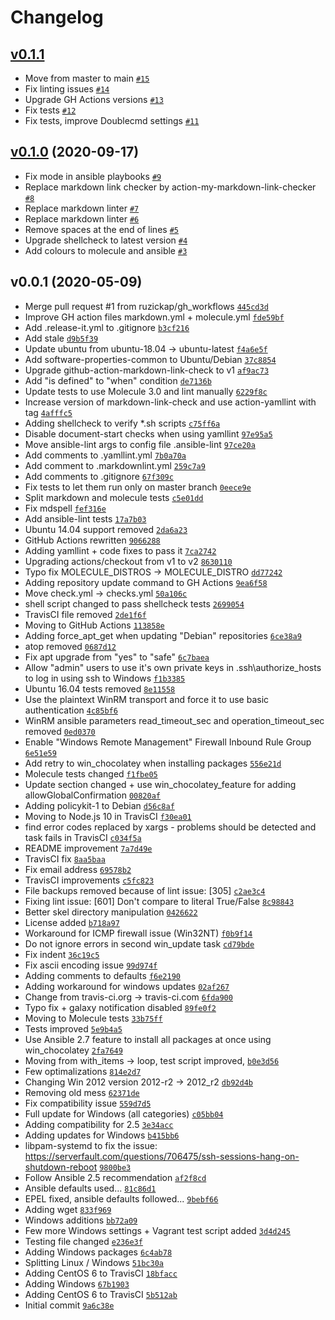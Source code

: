 # Changelog

## [v0.1.1](https://github.com/ruzickap/ansible-role-my_common_defaults/compare/v0.1.0...v0.1.1)

- Move from master to main [`#15`](https://github.com/ruzickap/ansible-role-my_common_defaults/pull/15)
- Fix linting issues [`#14`](https://github.com/ruzickap/ansible-role-my_common_defaults/pull/14)
- Upgrade GH Actions versions [`#13`](https://github.com/ruzickap/ansible-role-my_common_defaults/pull/13)
- Fix tests [`#12`](https://github.com/ruzickap/ansible-role-my_common_defaults/pull/12)
- Fix tests, improve Doublecmd settings [`#11`](https://github.com/ruzickap/ansible-role-my_common_defaults/pull/11)

## [v0.1.0](https://github.com/ruzickap/ansible-role-my_common_defaults/compare/v0.0.1...v0.1.0) (2020-09-17)

- Fix mode in ansible playbooks [`#9`](https://github.com/ruzickap/ansible-role-my_common_defaults/pull/9)
- Replace markdown link checker by action-my-markdown-link-checker [`#8`](https://github.com/ruzickap/ansible-role-my_common_defaults/pull/8)
- Replace markdown linter [`#7`](https://github.com/ruzickap/ansible-role-my_common_defaults/pull/7)
- Replace markdown linter [`#6`](https://github.com/ruzickap/ansible-role-my_common_defaults/pull/6)
- Remove spaces at the end of lines [`#5`](https://github.com/ruzickap/ansible-role-my_common_defaults/pull/5)
- Upgrade shellcheck to latest version [`#4`](https://github.com/ruzickap/ansible-role-my_common_defaults/pull/4)
- Add colours to molecule and ansible [`#3`](https://github.com/ruzickap/ansible-role-my_common_defaults/pull/3)

## v0.0.1 (2020-05-09)

- Merge pull request #1 from ruzickap/gh_workflows [`445cd3d`](https://github.com/ruzickap/ansible-role-my_common_defaults/commit/445cd3d27887aed9ac7e3cfa4c0dbb4407e85e98)
- Improve GH action files markdown.yml + molecule.yml [`fde59bf`](https://github.com/ruzickap/ansible-role-my_common_defaults/commit/fde59bfaffb0bf6851e6d6c91b20bf8ec60bc293)
- Add .release-it.yml to .gitignore [`b3cf216`](https://github.com/ruzickap/ansible-role-my_common_defaults/commit/b3cf2167a2886341b5c997cadb9788fbd47ee52e)
- Add stale [`d9b5f39`](https://github.com/ruzickap/ansible-role-my_common_defaults/commit/d9b5f397d2d3467b6ce892a7d8ebdd8c4543495f)
- Update ubuntu from ubuntu-18.04 -&gt; ubuntu-latest [`f4a6e5f`](https://github.com/ruzickap/ansible-role-my_common_defaults/commit/f4a6e5f79009e6e77c0383035e27c1271617aed5)
- Add software-properties-common to Ubuntu/Debian [`37c8854`](https://github.com/ruzickap/ansible-role-my_common_defaults/commit/37c8854bc4e33967748340626a553f0b56c8d0e2)
- Upgrade github-action-markdown-link-check to v1 [`af9ac73`](https://github.com/ruzickap/ansible-role-my_common_defaults/commit/af9ac73eb308c7c5db7c9c0b6fce3ff20eb38fb1)
- Add "is defined" to "when" condition [`de7136b`](https://github.com/ruzickap/ansible-role-my_common_defaults/commit/de7136ba973ee3d4a57bb0c5ff4a970dddee5dd7)
- Update tests to use Molecule 3.0 and lint manually [`6229f8c`](https://github.com/ruzickap/ansible-role-my_common_defaults/commit/6229f8cf9bd5f642e4726569d8d950fca12b7eba)
- Increase version of markdown-link-check and use action-yamllint with tag [`4afffc5`](https://github.com/ruzickap/ansible-role-my_common_defaults/commit/4afffc5d699835ec4b66944876663e039c715210)
- Adding shellcheck to verify *.sh scripts [`c75ff6a`](https://github.com/ruzickap/ansible-role-my_common_defaults/commit/c75ff6aa89890fd23540f422b631af3843bfef30)
- Disable document-start checks when using yamllint [`97e95a5`](https://github.com/ruzickap/ansible-role-my_common_defaults/commit/97e95a536c648d203be818cb847ff49fdb0d4e55)
- Move ansible-lint args to config file .ansible-lint [`97ce20a`](https://github.com/ruzickap/ansible-role-my_common_defaults/commit/97ce20ab6121e290ea335fa293f6a4653bef1469)
- Add comments to .yamllint.yml [`7b0a70a`](https://github.com/ruzickap/ansible-role-my_common_defaults/commit/7b0a70a60a4f448806ff575a6d6a7ca51476d7de)
- Add comment to .markdownlint.yml [`259c7a9`](https://github.com/ruzickap/ansible-role-my_common_defaults/commit/259c7a9ad3e43206442f5de836363f8fb24d45d4)
- Add comments to .gitignore [`67f309c`](https://github.com/ruzickap/ansible-role-my_common_defaults/commit/67f309c78ccd3f7ce09ac6c81166a6a1d9d9e3aa)
- Fix tests to let them run only on master branch [`0eece9e`](https://github.com/ruzickap/ansible-role-my_common_defaults/commit/0eece9e14d7e46db53a9fdb61a5b63a974738a97)
- Split markdown and molecule tests [`c5e01dd`](https://github.com/ruzickap/ansible-role-my_common_defaults/commit/c5e01dd4ec22668c36e259af596e42371932a4bf)
- Fix mdspell [`fef316e`](https://github.com/ruzickap/ansible-role-my_common_defaults/commit/fef316eff8219462aa346179bd262016e49eb4c2)
- Add ansible-lint tests [`17a7b03`](https://github.com/ruzickap/ansible-role-my_common_defaults/commit/17a7b03c51a7457c382d8b1dc8114b6a26435383)
- Ubuntu 14.04 support removed [`2da6a23`](https://github.com/ruzickap/ansible-role-my_common_defaults/commit/2da6a235486615f2aaa5fbf60c46f67549addfb1)
- GitHub Actions rewritten [`9066288`](https://github.com/ruzickap/ansible-role-my_common_defaults/commit/906628878e95aae332d8f39a3c88b7afcf67780b)
- Adding yamllint + code fixes to pass it [`7ca2742`](https://github.com/ruzickap/ansible-role-my_common_defaults/commit/7ca2742fd63284d9beb537a229d58a339aa1e534)
- Upgrading actions/checkout from v1 to v2 [`8630110`](https://github.com/ruzickap/ansible-role-my_common_defaults/commit/8630110d791b54d99fac772ce7d8eb4a45035c21)
- Typo fix MOLECULE_DISTROS -&gt; MOLECULE_DISTRO [`dd77242`](https://github.com/ruzickap/ansible-role-my_common_defaults/commit/dd77242755d668bc1ff39e8767176b2500ef9cb8)
- Adding repository update command to GH Actions [`9ea6f58`](https://github.com/ruzickap/ansible-role-my_common_defaults/commit/9ea6f585ab11d250d9e1f355af3b59317d6a37b3)
- Move check.yml -&gt; checks.yml [`50a106c`](https://github.com/ruzickap/ansible-role-my_common_defaults/commit/50a106c77250847658aa05d794740c9998fda6e3)
- shell script changed to pass shellcheck tests [`2699054`](https://github.com/ruzickap/ansible-role-my_common_defaults/commit/26990546362f8cdf0d5685546cccca8fe4c00a0c)
- TravisCI file removed [`2de1f6f`](https://github.com/ruzickap/ansible-role-my_common_defaults/commit/2de1f6f4f8f025d23adcf2745ee39019e98bb174)
- Moving to GitHub Actions [`113858e`](https://github.com/ruzickap/ansible-role-my_common_defaults/commit/113858eb10af11802faf01d70ee4ca1b12bc2c40)
- Adding force_apt_get when updating "Debian" repositories [`6ce38a9`](https://github.com/ruzickap/ansible-role-my_common_defaults/commit/6ce38a9c124ef75199688195a756c62dfb647abb)
- atop removed [`0687d12`](https://github.com/ruzickap/ansible-role-my_common_defaults/commit/0687d12a80b01e4af7dd043b468c110e85d9240f)
- Fix apt upgrade from "yes" to "safe" [`6c7baea`](https://github.com/ruzickap/ansible-role-my_common_defaults/commit/6c7baeac5973feca1a56ece705d18604eb2a6742)
- Allow "admin" users to use it's own private keys in .ssh\authorize_hosts to log in using ssh to Windows [`f1b3385`](https://github.com/ruzickap/ansible-role-my_common_defaults/commit/f1b338552f46c19b0071c71af18a9da1fbe8260f)
- Ubuntu 16.04 tests removed [`8e11558`](https://github.com/ruzickap/ansible-role-my_common_defaults/commit/8e115585fedcf5185581d3d775a6080b0186abcb)
- Use the plaintext WinRM transport and force it to use basic authentication [`4c85bf6`](https://github.com/ruzickap/ansible-role-my_common_defaults/commit/4c85bf6a42651cc2d2a0a297376af1884f674e63)
- WinRM ansible parameters read_timeout_sec and operation_timeout_sec removed [`0ed0370`](https://github.com/ruzickap/ansible-role-my_common_defaults/commit/0ed037076de71d88c61bad945e7635b4b25db387)
- Enable "Windows Remote Management" Firewall Inbound Rule Group [`6e51e59`](https://github.com/ruzickap/ansible-role-my_common_defaults/commit/6e51e5911534b30a78291a6873a4fd0f83326c27)
- Add retry to win_chocolatey when installing packages [`556e21d`](https://github.com/ruzickap/ansible-role-my_common_defaults/commit/556e21ddbb55d4842424dbad1d67764ba45be912)
- Molecule tests changed [`f1fbe05`](https://github.com/ruzickap/ansible-role-my_common_defaults/commit/f1fbe05f45687322f7a3b0927947233c21d68ab8)
- Update section changed + use win_chocolatey_feature for adding allowGlobalConfirmation [`00820af`](https://github.com/ruzickap/ansible-role-my_common_defaults/commit/00820af6f67f9de196496683a761a214b4db447e)
- Adding policykit-1 to Debian [`d56c8af`](https://github.com/ruzickap/ansible-role-my_common_defaults/commit/d56c8afb3a47ca8a740e7c1beee0e64451855ef8)
- Moving to Node.js 10 in TravisCI [`f30ea01`](https://github.com/ruzickap/ansible-role-my_common_defaults/commit/f30ea01246db46ee11fbe91c5c3577e4d0369481)
- find error codes replaced by xargs - problems should be detected and task fails in TravisCI [`c034f5a`](https://github.com/ruzickap/ansible-role-my_common_defaults/commit/c034f5ac66754f87912104ec961ec493f48096ad)
- README improvement [`7a7d49e`](https://github.com/ruzickap/ansible-role-my_common_defaults/commit/7a7d49e5d036ba2e78422fe61dd5abd447aadc54)
- TravisCI fix [`8aa5baa`](https://github.com/ruzickap/ansible-role-my_common_defaults/commit/8aa5baa3b3d7c3dffa218d23ac61fd5a98d6dc37)
- Fix email address [`69578b2`](https://github.com/ruzickap/ansible-role-my_common_defaults/commit/69578b27d5be14afe304d390e5a2ddd2deb7ec79)
- TravisCI improvements [`c5fc823`](https://github.com/ruzickap/ansible-role-my_common_defaults/commit/c5fc82394540a329caf73c7591dcc0a39c23db4b)
- File backups removed because of lint issue: [305] [`c2ae3c4`](https://github.com/ruzickap/ansible-role-my_common_defaults/commit/c2ae3c42ee2d8557d578333f393a35ded8c66eca)
- Fixing lint issue: [601] Don't compare to literal True/False [`8c98843`](https://github.com/ruzickap/ansible-role-my_common_defaults/commit/8c98843c61968716bc0375344b09c90942c6da2c)
- Better skel directory manipulation [`0426622`](https://github.com/ruzickap/ansible-role-my_common_defaults/commit/0426622a1a148a9147aafdd44d22a3199538ed9c)
- License added [`b718a97`](https://github.com/ruzickap/ansible-role-my_common_defaults/commit/b718a977746e1fd1d2487e980d190c3119f49f7e)
- Workaround for ICMP firewall issue (Win32NT) [`f0b9f14`](https://github.com/ruzickap/ansible-role-my_common_defaults/commit/f0b9f14103687466ef3eefa1e91fef423d89ebf4)
- Do not ignore errors in second win_update task [`cd79bde`](https://github.com/ruzickap/ansible-role-my_common_defaults/commit/cd79bde1c86857a4a1c7c0f5e718e42fbc875fff)
- Fix indent [`36c19c5`](https://github.com/ruzickap/ansible-role-my_common_defaults/commit/36c19c5a2e61b372813f2b0ce69cd8908e2b09bc)
- Fix ascii encoding issue [`99d974f`](https://github.com/ruzickap/ansible-role-my_common_defaults/commit/99d974fa0b9d3a3b297e671d83f6666623b2ef56)
- Adding comments to defaults [`f6e2190`](https://github.com/ruzickap/ansible-role-my_common_defaults/commit/f6e21901470a4696db15c7b1eb02cca3aa36c101)
- Adding workaround for windows updates [`02af267`](https://github.com/ruzickap/ansible-role-my_common_defaults/commit/02af26732cd3179f20e9696378ed78ac69c81f31)
- Change from travis-ci.org -&gt; travis-ci.com [`6fda900`](https://github.com/ruzickap/ansible-role-my_common_defaults/commit/6fda900db9baa690c745928ccb14a07be38cd273)
- Typo fix + galaxy notification disabled [`89fe0f2`](https://github.com/ruzickap/ansible-role-my_common_defaults/commit/89fe0f2d725c6804f5f013b90936d8927fd1de5d)
- Moving to Molecule tests [`33b75ff`](https://github.com/ruzickap/ansible-role-my_common_defaults/commit/33b75ff1dfe19b4646166f3288b2548eae018c26)
- Tests improved [`5e9b4a5`](https://github.com/ruzickap/ansible-role-my_common_defaults/commit/5e9b4a5693146925eec5d6e452fd598045530ed9)
- Use Ansible 2.7 feature to install all packages at once using win_chocolatey [`2fa7649`](https://github.com/ruzickap/ansible-role-my_common_defaults/commit/2fa7649078bdc58be3d255ffa1d6ed2faccedc7d)
- Moving from with_items -&gt; loop, test script improved, [`b0e3d56`](https://github.com/ruzickap/ansible-role-my_common_defaults/commit/b0e3d56a3fe5bcccb0791b3d7b8b74e7c2119d21)
- Few optimalizations [`814e2d7`](https://github.com/ruzickap/ansible-role-my_common_defaults/commit/814e2d7288e48caea7d24385ffb54c9c4a3ba0cd)
- Changing Win 2012 version 2012-r2 -&gt; 2012_r2 [`db92d4b`](https://github.com/ruzickap/ansible-role-my_common_defaults/commit/db92d4beec535cc05a1094a9bdabc086dc0571aa)
- Removing old mess [`62371de`](https://github.com/ruzickap/ansible-role-my_common_defaults/commit/62371de0aba5990dfb396f8ec36cd6a5b3060007)
- Fix compatibility issue [`559d7d5`](https://github.com/ruzickap/ansible-role-my_common_defaults/commit/559d7d58ec58aec2ff1e9842f6e9c782225eae43)
- Full update for Windows (all categories) [`c05bb04`](https://github.com/ruzickap/ansible-role-my_common_defaults/commit/c05bb04de118af0375739813c9c79786efff3035)
- Adding compatibility for 2.5 [`3e34acc`](https://github.com/ruzickap/ansible-role-my_common_defaults/commit/3e34accb0b23fe5f39f54212d55a1f7b44aa6472)
- Adding updates for Windows [`b415bb6`](https://github.com/ruzickap/ansible-role-my_common_defaults/commit/b415bb6f704e8b1c56c8bc42a5cd9f5741095f97)
- libpam-systemd to fix the issue: https://serverfault.com/questions/706475/ssh-sessions-hang-on-shutdown-reboot [`9800be3`](https://github.com/ruzickap/ansible-role-my_common_defaults/commit/9800be3e56cd54ae03a66fea51b170a99fce2ddf)
- Follow Ansible 2.5 recommendation [`af2f8cd`](https://github.com/ruzickap/ansible-role-my_common_defaults/commit/af2f8cd638f548da0aa77d867972ca64cbeef768)
- Ansible defaults used... [`81c86d1`](https://github.com/ruzickap/ansible-role-my_common_defaults/commit/81c86d1a095e48dba9ca9b9cb3f6192b35743baf)
- EPEL fixed, ansible defaults followed... [`9bebf66`](https://github.com/ruzickap/ansible-role-my_common_defaults/commit/9bebf6622bbf3fe1040c25c3dfdd7978d7899360)
- Adding wget [`833f969`](https://github.com/ruzickap/ansible-role-my_common_defaults/commit/833f969e14a3dab706e700947184e728e9077129)
- Windows additions [`bb72a09`](https://github.com/ruzickap/ansible-role-my_common_defaults/commit/bb72a093cc221a5a13b87c8b7900a4146b879369)
- Few more Windows settings + Vagrant test script added [`3d4d245`](https://github.com/ruzickap/ansible-role-my_common_defaults/commit/3d4d24588f761258d4f1284d221a0881e706349f)
- Testing file changed [`e236e3f`](https://github.com/ruzickap/ansible-role-my_common_defaults/commit/e236e3fe68baf83ad0a2fc39420df676cb91d588)
- Adding Windows packages [`6c4ab78`](https://github.com/ruzickap/ansible-role-my_common_defaults/commit/6c4ab78d6c67d7c59dbcd0ed640ee9c6ceffca87)
- Splitting Linux / Windows [`51bc30a`](https://github.com/ruzickap/ansible-role-my_common_defaults/commit/51bc30ada7c4551278f283b625a765f6d32f9505)
- Adding CentOS 6 to TravisCI [`18bfacc`](https://github.com/ruzickap/ansible-role-my_common_defaults/commit/18bfacc3e24fb4f197570e7edad38cc9fdca9dca)
- Adding Windows [`67b1903`](https://github.com/ruzickap/ansible-role-my_common_defaults/commit/67b1903e4fa3174fbdc0f7a930891f977588cae5)
- Adding CentOS 6 to TravisCI [`5b512ab`](https://github.com/ruzickap/ansible-role-my_common_defaults/commit/5b512ab887864c98d1cf9e7b4fa3f89264404ca3)
- Initial commit [`9a6c38e`](https://github.com/ruzickap/ansible-role-my_common_defaults/commit/9a6c38ed1a313ba93afd3907e9720437fed9bbc7)
